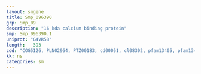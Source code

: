 ```yaml
---
layout: smgene
title: Smp_096390
grp: Smp_09
description: "16 kda calcium binding protein"
smp: Smp_096390.1
uniprot: "G4VR58"
length:   393
cdd: "COG5126, PLN02964, PTZ00183, cd00051, cl08302, pfam13405, pfam13499, smart00027, smart00054"
kk: ns
categories: sm
---
```

